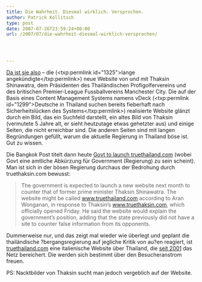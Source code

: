 ```yaml
---
title: Die Wahrheit. Diesmal wirklich. Versprochen.
author: Patrick Kollitsch
type: post
date: 2007-07-26T23:59:24+00:00
url: /2007/07/die-wahrheit-diesmal-wirklich-versprochen/




---
```

[Da ist sie also][1] &#8211; die (<txp:permlink id="1325">lange angekündigte</txp:permlink>) neue Website von und mit Thaksin Shinawatra, dem Präsidenten des Thailändischen Profigolfervereins und des britischen Premier-League Fussballvereins Manchester City. Die auf der Basis eines Content Management Systems namens vDeck (<txp:permlink id="1299">Deutsche in Thailand suchen bereits fieberhaft nach Sicherheitslücken des Systems</txp:permlink>) realisierte Website glänzt durch ein Bild, das ein Suchfeld darstellt, ein altes Bild von Thaksin (vermutete 5 Jahre alt, er sieht heutzutage etwas gehetzter aus) und einige Seiten, die nicht erreichbar sind. Die anderen Seiten sind mit langen Begründungen gefüllt, warum die aktuelle Regierung in Thailand böse ist. Gut zu wissen. 

Die Bangkok Post titelt dann heute [Govt to launch truethailand.com][2] (wobei Govt eine amtliche Abkürzung für Government (Regierung) zu sein scheint). Man ist sich in der bösen Regierung durchaus der Bedrohung durch truethaksin.com bewusst:

> The government is expected to launch a new website next month to counter that of former prime minister Thaksin Shinawatra. The website might be called www.truethailand.com according to Aran Wonganan, in response to Thaksin&#8217;s www.truethaksin.com, which officially opened Friday. He said the website would explain the government&#8217;s position, adding that the state previously did not have a site to counter false information from its opponents.

Dummerweise nur, und das zeigt mal wieder wie überlegt und geplant die thailändische ?bergangsregierung auf jegliche Kritik von au?en reagiert, ist [truethailand.com][3] eine italienische Website über Thailand, die [seit 2001][4] das Netz bereichert. Die werden sich bestimmt über den Besucheranstrom freuen.

PS: Nacktbilder von Thaksin sucht man jedoch vergeblich auf der Website.

 [1]: http://truethaksin.com/
 [2]: http://www.nationmultimedia.com/breakingnews/read.php?newsid=30042765
 [3]: http://www.truethailand.com/it/home.php
 [4]: http://web.archive.org/web/*/http://truethailand.com